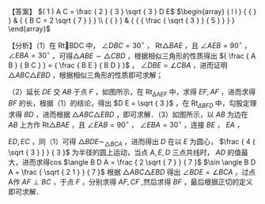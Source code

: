 【答案】 $( 1 ) A C = \frac { 2 } { 3 } \sqrt { 3 } D E$ $\begin{array} { l l } { { } } & { { B C = 2 \sqrt { 7 } } } \\ { { } } & { { { \frac { \sqrt { 3 } } { 5 } } } } \end{array}$

【分析】（1）在 RtBDC 中， $\angle D B C = 3 0 ^ { \circ }$ ， $\mathrm { R t } \triangle B A E$ ，且 $\angle A E B = 9 0 ^ { \circ }$ ， $\angle E B A = 3 0 ^ { \circ }$ ，可得$\triangle A B E \sim \triangle C B D$ ，根据相似三角形的性质得出 ${ \frac { A B } { B C } } = { \frac { B E } { B D } }$ ， $\angle D B E = \angle C B A$ ，进而证明 $\triangle A B C \triangle E B D$ ，根据相似三角形的性质即可求解；

（2）延长 $D E$ 交 $A B$ 于点 $F$ ，如图所示，在 $\mathrm { R t } _ { \Delta A E F }$ 中，求得 $E F , A F$ ，进而求得 $B F$ 的长，根据（1）的结论，得出 $D E = \sqrt { 3 }$ ，在 $\mathrm { R t } _ { \Delta B F D }$ 中，勾股定理求得 $B D$ ，进而根据 $\triangle A B C \triangle E B D$ ，即可求解．（3）如图所示，以 $A B$ 为边在 $A B$ 上方作 $\mathrm { R t } \triangle B A E$ ，且 $\angle E A B = 9 0 ^ { \circ }$ ， $\angle E B A = 3 0 ^ { \circ }$ ，连接 $B E$ ， $E A$ ，

$E D , E C$ ，同（1）可得 $\triangle B D E \sim _ { \triangle B C A }$ ，进而得出 $D$ 在以 $E$ 为圆心， $\frac { 4 { \sqrt { 3 } } } { 3 }$ 为半径的圆上运动，当点 $A , E , D$ 三点共线时， $A D$ 的值最大，进而求得cos $\angle B D A = \frac { 2 \sqrt { 7 } } { 7 }$ $\sin \angle B D A = \frac { \sqrt { 2 1 } } { 7 }$ 根据 $\triangle A B C \triangle E B D$ 得出 $\angle B D E = \angle B C A$ ，过点A作 $A F \perp B C$ ，于点 $F$ ，分别求得 $A F , C F$ ,然后求得 $B F$ ，最后根据正切的定义即可求解．
